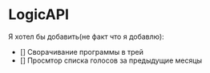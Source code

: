 # LogicAPI
Я хотел бы добавить(не факт что я добавлю):

* [] Сворачивание программы в трей
* [] Просмтор списка голосов за предыдущие месяцы
